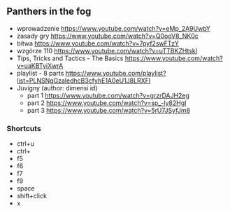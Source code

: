 ## Panthers in the fog

- wprowadzenie https://www.youtube.com/watch?v=eMp_2A9UwbY
- zasady gry https://www.youtube.com/watch?v=Q0ooV8_NK0c
- bitwa https://www.youtube.com/watch?v=7pyf2swFTzY
- wzgórze 110 https://www.youtube.com/watch?v=uTTBKZHtskI
- Tips, Tricks and Tactics - The Basics https://www.youtube.com/watch?v=uaKBTyiXwrA
- playlist - 8 parts https://www.youtube.com/playlist?list=PLNSNgGzaledhcB3cfyhE1A0eU1J8LRXFI
- Juvigny (author: dimensi id)
  - part 1 https://www.youtube.com/watch?v=grzrDAJH2eg
  - part 2 https://www.youtube.com/watch?v=sp_-ly82HgI
  - part 3 https://www.youtube.com/watch?v=5rU7JSyfJm8

### Shortcuts

- ctrl+u
- ctrl+
- f5
- f6
- f7
- f9
- space
- shift+click
- x
